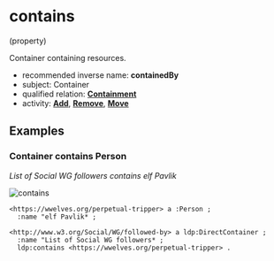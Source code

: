 # contains
(property)

Container containing resources.

* recommended inverse name: **containedBy**
* subject: Container
* qualified relation:
  **[Containment](../../qualified-relation/Containment)**
* activity: **[Add](../../activity/Add)**,
  **[Remove](../../activity/Remove)**,
  **[Move](../../activity/Move)**

## Examples

### Container contains Person
*List of Social WG followers contains elf Pavlik*

![contains](https://docs.google.com/drawings/d/1yhQ-OJu51XWQxsR-HDf9usaIYugnbKiDvqWlaXQ7joM/pub?w=960&h=540)

```ttl
<https://wwelves.org/perpetual-tripper> a :Person ;
  :name "elf Pavlik* ;

<http://www.w3.org/Social/WG/followed-by> a ldp:DirectContainer ;
  :name "List of Social WG followers* ;
  ldp:contains <https://wwelves.org/perpetual-tripper> .
```
